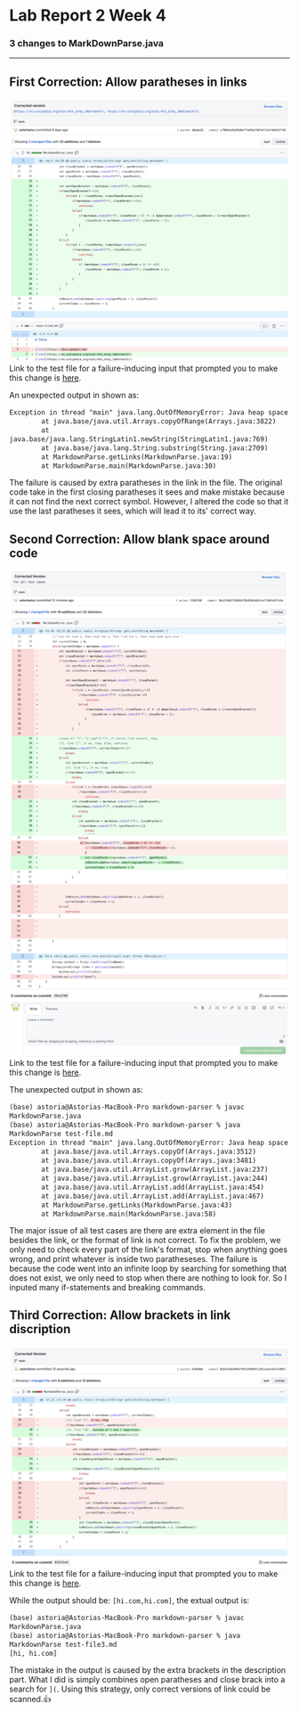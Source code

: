 # Lab Report 2 Week 4
### 3 changes to MarkDownParse.java
---
## First Correction: Allow paratheses in links
<img src="CorrectionLink1.png"
     alt="CorrectionLink2"
     style="float: left; margin-right: 10px;" /> 

Link to the test file for a failure-inducing input that prompted you to make this change is [here](https://github.com/astoriama/markdown-parser/commit/d0a6a357b7a569e9424167a06e03bda0c65eb455).

An unexpected output in shown as:
```
Exception in thread "main" java.lang.OutOfMemoryError: Java heap space
        at java.base/java.util.Arrays.copyOfRange(Arrays.java:3822)
        at java.base/java.lang.StringLatin1.newString(StringLatin1.java:769)
        at java.base/java.lang.String.substring(String.java:2709)
        at MarkdownParse.getLinks(MarkdownParse.java:19)
        at MarkdownParse.main(MarkdownParse.java:30)
```

The failure is caused by extra paratheses in the link in the file. The original code take in the first closing paratheses it sees and make mistake because it can not find the next correct symbol. However, I altered the code so that it use the last paratheses it sees, which will lead it to its' correct way.


## Second Correction: Allow blank space around code
<img src="CorrectionLink2.1.png"
     alt="CorrectionLink2.1"
     style="float: left; margin-right: 10px;" /> 
<img src="CorrectionLink2.2.png"
     alt="CorrectionLink2.2"
     style="float: left; margin-right: 10px;" /> 

Link to the test file for a failure-inducing input that prompted you to make this change is [here](https://github.com/astoriama/markdown-parser/commit/faa8431f04f6e5f6b86c51881fa1e35b2cb7ac09).

The unexpected output in shown as:
```
(base) astoria@Astorias-MacBook-Pro markdown-parser % javac MarkdownParse.java
(base) astoria@Astorias-MacBook-Pro markdown-parser % java MarkdownParse test-file.md
Exception in thread "main" java.lang.OutOfMemoryError: Java heap space
        at java.base/java.util.Arrays.copyOf(Arrays.java:3512)
        at java.base/java.util.Arrays.copyOf(Arrays.java:3481)
        at java.base/java.util.ArrayList.grow(ArrayList.java:237)
        at java.base/java.util.ArrayList.grow(ArrayList.java:244)
        at java.base/java.util.ArrayList.add(ArrayList.java:454)
        at java.base/java.util.ArrayList.add(ArrayList.java:467)
        at MarkdownParse.getLinks(MarkdownParse.java:43)
        at MarkdownParse.main(MarkdownParse.java:58)
```
The major issue of all test cases are there are extra element in the file besides the link, or the format of link is not correct. To fix the problem, we only need to check every part of the link's format, stop when anything goes wrong, and print whatever is inside two paratheseses. The failure is because the code went into an infinite loop by searching for something that does not exist, we only need to stop when there are nothing to look for. So I inputed many if-statements and breaking commands.

## Third Correction: Allow brackets in link discription
<img src="CorrectionLink3.png"
     alt="CorrectionLink3"
     style="float: left; margin-right: 10px;" /> 

Link to the test file for a failure-inducing input that prompted you to make this change is [here](https://github.com/astoriama/markdown-parser/commit/6e9b08eba085109f2ffdbadc5075d8ded5b3a2c5).

While the output should be: `[hi.com,hi.com]`, the extual output is:
```
(base) astoria@Astorias-MacBook-Pro markdown-parser % javac MarkdownParse.java
(base) astoria@Astorias-MacBook-Pro markdown-parser % java MarkdownParse test-file3.md
[hi, hi.com]
```
The mistake in the output is caused by the extra brackets in the description part. What I did is simply combines open paratheses and close brack into a search for `](`. Using this strategy, only correct versions of link could be scanned.👍
